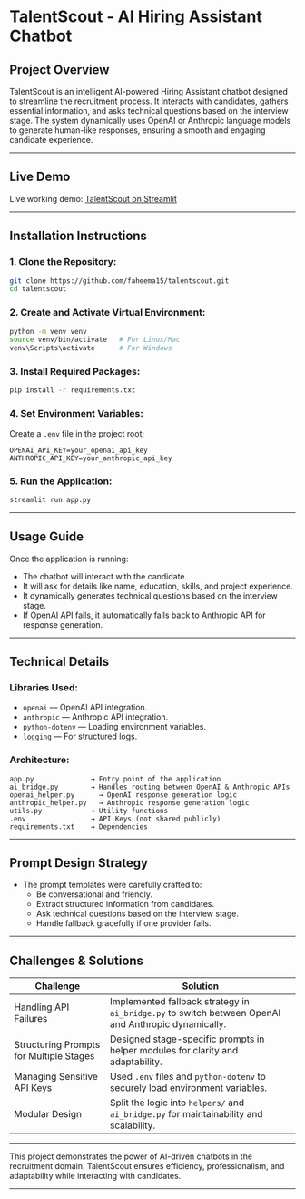 # TalentScout - AI Hiring Assistant Chatbot  

## Project Overview  
TalentScout is an intelligent AI-powered Hiring Assistant chatbot designed to streamline the recruitment process. It interacts with candidates, gathers essential information, and asks technical questions based on the interview stage. The system dynamically uses OpenAI or Anthropic language models to generate human-like responses, ensuring a smooth and engaging candidate experience.

---

## Live Demo  

Live working demo:
[TalentScout on Streamlit](https://talentscout-l8u6jzorscte2ezubc64om.streamlit.app/)

---
## Installation Instructions  

### 1. Clone the Repository:
```bash
git clone https://github.com/faheema15/talentscout.git
cd talentscout
```

### 2. Create and Activate Virtual Environment:
```bash
python -m venv venv
source venv/bin/activate   # For Linux/Mac
venv\Scripts\activate      # For Windows
```

### 3. Install Required Packages:
```bash
pip install -r requirements.txt
```

### 4. Set Environment Variables:
Create a `.env` file in the project root:
```
OPENAI_API_KEY=your_openai_api_key
ANTHROPIC_API_KEY=your_anthropic_api_key
```

### 5. Run the Application:
```bash
streamlit run app.py
```

---

## Usage Guide  

Once the application is running:

- The chatbot will interact with the candidate.
- It will ask for details like name, education, skills, and project experience.
- It dynamically generates technical questions based on the interview stage.
- If OpenAI API fails, it automatically falls back to Anthropic API for response generation.

---

## Technical Details  

### Libraries Used:
- `openai` — OpenAI API integration.
- `anthropic` — Anthropic API integration.
- `python-dotenv` — Loading environment variables.
- `logging` — For structured logs.

### Architecture:

```
app.py              → Entry point of the application
ai_bridge.py        → Handles routing between OpenAI & Anthropic APIs
openai_helper.py      → OpenAI response generation logic
anthropic_helper.py   → Anthropic response generation logic
utils.py            → Utility functions
.env                → API Keys (not shared publicly)
requirements.txt    → Dependencies
```

---

## Prompt Design Strategy  

- The prompt templates were carefully crafted to:
  - Be conversational and friendly.
  - Extract structured information from candidates.
  - Ask technical questions based on the interview stage.
  - Handle fallback gracefully if one provider fails.

---

## Challenges & Solutions  

| Challenge | Solution |
|-----------|----------|
| Handling API Failures | Implemented fallback strategy in `ai_bridge.py` to switch between OpenAI and Anthropic dynamically. |
| Structuring Prompts for Multiple Stages | Designed stage-specific prompts in helper modules for clarity and adaptability. |
| Managing Sensitive API Keys | Used `.env` files and `python-dotenv` to securely load environment variables. |
| Modular Design | Split the logic into `helpers/` and `ai_bridge.py` for maintainability and scalability. |

---

This project demonstrates the power of AI-driven chatbots in the recruitment domain. TalentScout ensures efficiency, professionalism, and adaptability while interacting with candidates.

---
